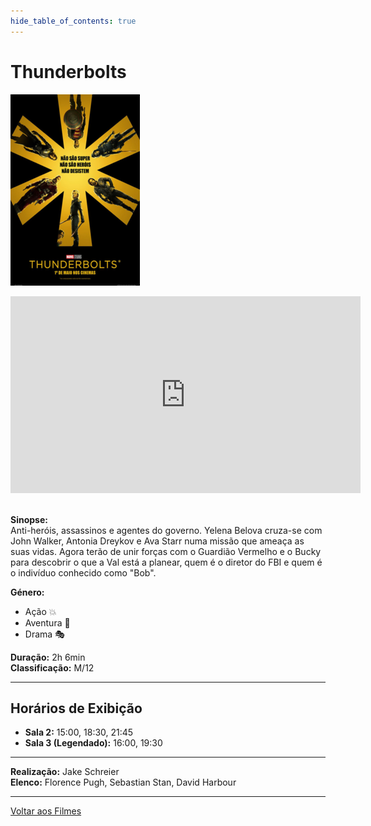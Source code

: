 ```yaml
---
hide_table_of_contents: true
---
```


# Thunderbolts

![Thunderbolts](/img/thunderbolts_small.png) &nbsp;&nbsp;&nbsp;&nbsp;&nbsp;&nbsp;&nbsp;&nbsp;&nbsp;&nbsp;&nbsp;&nbsp;&nbsp;&nbsp;&nbsp;&nbsp;&nbsp;&nbsp;&nbsp;&nbsp;&nbsp;&nbsp;&nbsp;&nbsp;&nbsp;&nbsp;&nbsp;&nbsp;&nbsp;&nbsp;&nbsp;&nbsp;&nbsp;&nbsp;&nbsp;&nbsp;&nbsp;&nbsp;&nbsp;&nbsp;&nbsp;&nbsp;&nbsp;&nbsp;&nbsp;&nbsp;&nbsp;&nbsp;&nbsp;&nbsp;&nbsp;&nbsp;&nbsp;&nbsp;&nbsp;&nbsp;&nbsp;&nbsp;&nbsp;&nbsp;
<iframe width="560" height="315" src="https://www.youtube.com/embed/-sAOWhvheK8?si=f2f-Jo-sCL6T9yBw" title="YouTube video player" frameborder="0" allow="accelerometer; autoplay; clipboard-write; encrypted-media; gyroscope; picture-in-picture; web-share; fullscreen" referrerpolicy="strict-origin-when-cross-origin" allowfullscreen></iframe>&nbsp;

**Sinopse:**  
Anti-heróis, assassinos e agentes do governo. Yelena Belova cruza-se com John Walker, Antonia Dreykov e Ava Starr numa missão que ameaça as suas vidas. Agora terão de unir forças com o Guardião Vermelho e o Bucky para descobrir o que a Val está a planear, quem é o diretor do FBI e quem é o indivíduo conhecido como "Bob".

**Género:** 
- Ação :boom:
- Aventura :compass:
- Drama :performing_arts:

**Duração:** 2h 6min  
**Classificação:** M/12

---

## Horários de Exibição

- **Sala 2:** 15:00, 18:30, 21:45
- **Sala 3 (Legendado):** 16:00, 19:30

---

**Realização:** Jake Schreier  
**Elenco:** Florence Pugh, Sebastian Stan, David Harbour

---

[Voltar aos Filmes](/filmes)